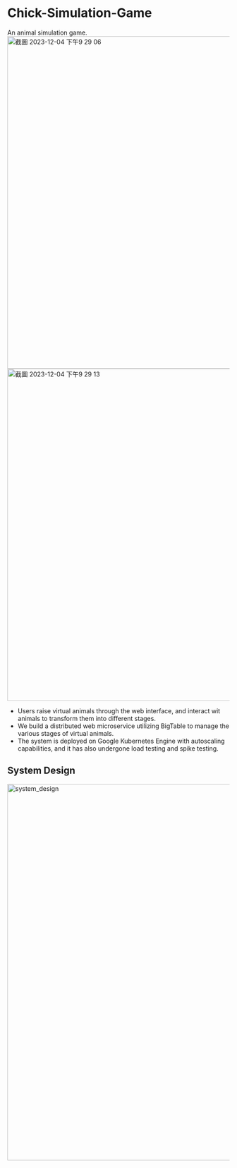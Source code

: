 # Chick-Simulation-Game
An animal simulation game. <br>
<img width="753" alt="截圖 2023-12-04 下午9 29 06" src="https://github.com/iristronggg/Chick-Simulation-Game/assets/55313592/11cb4050-48da-4909-a712-c78f43064ee0">
<img width="753" alt="截圖 2023-12-04 下午9 29 13" src="https://github.com/iristronggg/Chick-Simulation-Game/assets/55313592/18428bf5-4c92-4eb5-8067-691263d782b8">


- Users raise virtual animals through the web interface, and interact wit animals to transform them into different stages.
- We build a distributed web microservice utilizing BigTable to manage the various stages of virtual animals.
- The system is deployed on Google Kubernetes Engine with autoscaling capabilities, and it has also undergone load testing and spike testing.

## System Design
<img width="853" alt="system_design" src="https://github.com/iristronggg/Chick-Simulation-Game/assets/55313592/ac624546-0209-40f9-9d29-883d2ddeee91">
